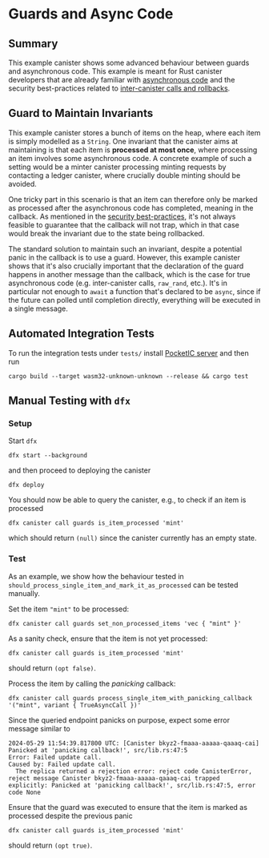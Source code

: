 # Guards and Async Code

## Summary

This example canister shows some advanced behaviour between guards and asynchronous code. This example is meant for Rust
canister developers that are already familiar
with [asynchronous code](https://internetcomputer.org/docs/current/developer-docs/smart-contracts/advanced-features/async-code/)
and the security best-practices related
to [inter-canister calls and rollbacks](https://internetcomputer.org/docs/current/developer-docs/security/rust-canister-development-security-best-practices#inter-canister-calls-and-rollbacks).

## Guard to Maintain Invariants

This example canister stores a bunch of items on the heap, where each item is simply modelled as a `String`. One
invariant that the canister aims at maintaining is that each item is **processed at most once**, where processing an
item involves some asynchronous code. A concrete example of such a setting would be a minter canister processing minting
requests by contacting a ledger canister, where crucially double minting should be avoided.

One tricky part in this scenario is that an item can therefore only be marked as processed after the asynchronous code
has completed, meaning in the callback. As mentioned in
the [security best-practices](https://internetcomputer.org/docs/current/developer-docs/security/rust-canister-development-security-best-practices#securely-handle-traps-in-callbacks),
it's not always feasible to guarantee that the callback will not trap, which in that case would break the invariant due
to the state being rollbacked.

The standard solution to maintain such an invariant, despite a potential panic in the callback is to use a guard.
However, this example canister shows that it's also crucially important that the declaration of the guard happens in
another message than the callback, which is the case for true asynchronous code (e.g. inter-canister calls, `raw_rand`,
etc.). It's in particular not enough to `await` a function that's declared to be `async`, since if the future can polled
until completion directly, everything will be executed in a single message.

## Automated Integration Tests

To run the integration tests under `tests/` install [PocketIC server](https://github.com/dfinity/pocketic) and then run

```shell
cargo build --target wasm32-unknown-unknown --release && cargo test
```

## Manual Testing with `dfx`

### Setup

Start `dfx`

```shell
dfx start --background
```

and then proceed to deploying the canister

```shell
dfx deploy
```

You should now be able to query the canister, e.g., to check if an item is processed

```shell
dfx canister call guards is_item_processed 'mint'
```

which should return `(null)` since the canister currently has an empty state.

### Test

As an example, we show how the behaviour tested in `should_process_single_item_and_mark_it_as_processed` can be tested
manually.

Set the item `"mint"` to be processed:

```shell
dfx canister call guards set_non_processed_items 'vec { "mint" }'
```

As a sanity check, ensure that the item is not yet processed:

```shell
dfx canister call guards is_item_processed 'mint'
```

should return `(opt false)`.

Process the item by calling the *panicking* callback:

```shell
dfx canister call guards process_single_item_with_panicking_callback  '("mint", variant { TrueAsyncCall })'
```

Since the queried endpoint panicks on purpose, expect some error message similar to

```text
2024-05-29 11:54:39.817800 UTC: [Canister bkyz2-fmaaa-aaaaa-qaaaq-cai] Panicked at 'panicking callback!', src/lib.rs:47:5
Error: Failed update call.
Caused by: Failed update call.
  The replica returned a rejection error: reject code CanisterError, reject message Canister bkyz2-fmaaa-aaaaa-qaaaq-cai trapped explicitly: Panicked at 'panicking callback!', src/lib.rs:47:5, error code None
```

Ensure that the guard was executed to ensure that the item is marked as processed despite the previous panic

```shell
dfx canister call guards is_item_processed 'mint'
```

should return `(opt true)`.
